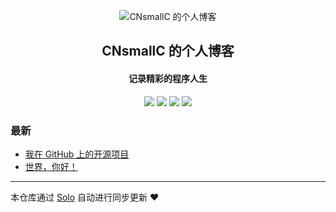<p align="center"><img alt="CNsmallC 的个人博客" src="https://static.b3log.org/images/brand/solo-32.png"></p><h2 align="center">
CNsmallC 的个人博客
</h2>

<h4 align="center">记录精彩的程序人生</h4>
<p align="center"><a title="CNsmallC 的个人博客" target="_blank" href="https://github.com/CNsmallC/solo-blog"><img src="https://img.shields.io/github/last-commit/CNsmallC/solo-blog.svg?style=flat-square&color=FF9900"></a>
<a title="GitHub repo size in bytes" target="_blank" href="https://github.com/CNsmallC/solo-blog"><img src="https://img.shields.io/github/repo-size/CNsmallC/solo-blog.svg?style=flat-square"></a>
<a title="Solo Version" target="_blank" href="https://github.com/b3log/solo/releases"><img src="https://img.shields.io/badge/solo-3.6.5-f1e05a.svg?style=flat-square&color=blueviolet"></a>
<a title="Hits" target="_blank" href="https://github.com/b3log/hits"><img src="https://hits.b3log.org/CNsmallC/solo-blog.svg"></a></p>

### 最新

* [我在 GitHub 上的开源项目](http://www.xcacg.com/my-github-repos)
* [世界，你好！](http://www.xcacg.com/hello-solo)



---

本仓库通过 [Solo](https://github.com/b3log/solo) 自动进行同步更新 ❤️ 